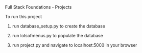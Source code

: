 Full Stack Foundations - Projects 

To run this project

1. run database_setup.py to create the database

2. run lotsofmenus.py to populate the database

3. run project.py and navigate to localhost:5000 in your browser
